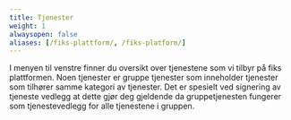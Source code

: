 ```yaml
---
title: Tjenester
weight: 1
alwaysopen: false
aliases: [/fiks-plattform/, /fiks-platform/]
---
```



I menyen til venstre finner du oversikt over tjenestene som vi tilbyr på fiks plattformen. Noen tjenester er gruppe tjenester som inneholder tjenester som tilhører samme kategori av tjenester. Det er spesielt ved signering av tjeneste vedlegg at dette gjør deg gjeldende da gruppetjenesten fungerer som tjenestevedlegg for alle tjenestene i gruppen.